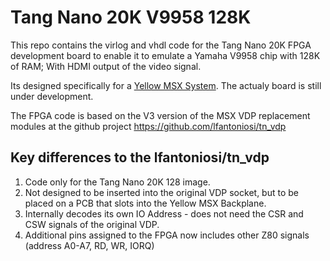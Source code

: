 # Tang Nano 20K V9958 128K

This repo contains the virlog and vhdl code for the Tang Nano 20K FPGA development board to enable it to emulate a Yamaha V9958 chip with 128K of RAM; With HDMI output of the video signal.

Its designed specifically for a [Yellow MSX System](https://www.tindie.com/stores/dinotron/).  The actualy board is still under development.

The FPGA code is based on the V3 version of the MSX VDP replacement modules at the github project https://github.com/lfantoniosi/tn_vdp

## Key differences to the lfantoniosi/tn_vdp

1. Code only for the Tang Nano 20K 128 image.
2. Not designed to be inserted into the original VDP socket, but to be placed on a PCB that slots into the Yellow MSX Backplane.
3. Internally decodes its own IO Address - does not need the CSR and CSW signals of the original VDP.
4. Additional pins assigned to the FPGA now includes other Z80 signals (address A0-A7, RD, WR, IORQ)

